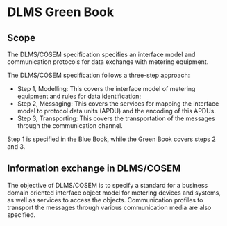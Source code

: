 # DLMS Green Book

## Scope

The DLMS/COSEM specification specifies an interface model and communication
protocols for data exchange with metering equipment.

The DLMS/COSEM specification follows a three-step approach:
  - Step 1, Modelling: This covers the interface model of metering equipment and
    rules for data identification;
  - Step 2, Messaging: This covers the services for mapping the interface model
    to protocol data units (APDU) and the encoding of this APDUs.
  - Step 3, Transporting: This covers the transportation of the messages through
    the communication channel.

Step 1 is specified in the Blue Book, while the Green Book covers steps 2 and 3.

## Information exchange in DLMS/COSEM

The objective of DLMS/COSEM is to specify a standard for a business domain
oriented interface object model for metering devices and systems, as well as
services to access the objects. Communication profiles to transport the messages
through various communication media are also specified.
